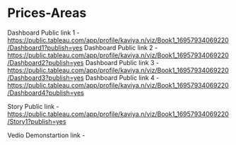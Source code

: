 # Prices-Areas


Dashboard Public link 1 - https://public.tableau.com/app/profile/kaviya.n/viz/Book1_16957934069220/Dashboard1?publish=yes
Dashboard Public link 2 - https://public.tableau.com/app/profile/kaviya.n/viz/Book1_16957934069220/Dashboard2?publish=yes
Dashboard Public link 3 - https://public.tableau.com/app/profile/kaviya.n/viz/Book1_16957934069220/Dashboard3?publish=yes
Dashboard Public link 4 - https://public.tableau.com/app/profile/kaviya.n/viz/Book1_16957934069220/Dashboard4?publish=yes

Story Public link - https://public.tableau.com/app/profile/kaviya.n/viz/Book1_16957934069220/Story1?publish=yes

Vedio Demonstartion link - 
